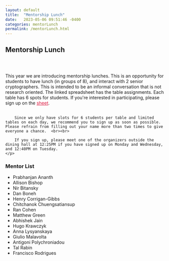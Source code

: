 ```yaml
---
layout: default
title:  "Mentorship Lunch"
date:   2023-05-06 09:51:46 -0400
categories: mentorLunch
permalink: /mentorLunch.html
---
```


<h2>Mentorship Lunch</h2>

<div style="padding-top: 30px;"></div>

<div class="announce">
	<p>
This year we are introducing mentorship lunches. This is an opportunity for students to have lunch (in groups of 8), and interact with 2 senior cryptographers. This is intended to be an informal conversation that is not research oriented. The linked spreadsheet has the table assignments. Each table has 6 spots for students. If you're interested in participating, please sign up on the <a href="https://docs.google.com/spreadsheets/d/1LwsQ8-gHMZKN1ABzRadgauvGVWFGi2vfD2SFXtEpshs/edit?usp=sharing" style="color:crimson;">sheet</a>. <br><br>
		
		Since we only have slots for 6 students per table and limited tables on each day, we recommend you to sign up as soon as possible. Please refrain from filling out your name more than two times to give everyone a chance.  <br><br>
		
		If you sign up, please meet one of the organizers outside the dining hall at 12:25PM if you have signed up on Monday and Wednesday, and 12:40PM on Tuesday. 
	</p>
</div>	

<h3>Mentor List</h3>

<ul>
        <li>Prabhanjan Ananth</li>
        <li>Allison Bishop</li>
        <li>Nir Bitansky</li>
        <li>Dan Boneh</li>
        <li>Henry Corrigan-Gibbs</li>
        <li>Chitchanok Chuengsatiansup</li>
        <li>Ran Cohen</li>
        <li>Matthew Green</li>
        <li>Abhishek Jain</li>
        <li>Hugo Krawczyk</li>
        <li>Anna Lysyanskaya</li>
        <li>Giulio Malavolta</li>
        <li>Antigoni Polychroniadou</li>
        <li>Tal Rabin</li>
        <li>Francisco Rodrigues</li>
    </ul>


<iframe src="" width="800" height="600" frameborder="0" marginheight="0" marginwidth="0"></iframe>


<div style="padding-bottom: 60px;"></div>

